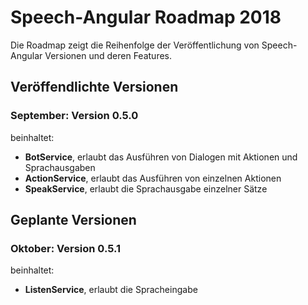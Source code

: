 # Speech-Angular Roadmap 2018

Die Roadmap zeigt die Reihenfolge der Veröffentlichung von Speech-Angular Versionen und deren Features.


## Veröffendlichte Versionen

### September: Version 0.5.0

beinhaltet:

* **BotService**, erlaubt das Ausführen von Dialogen mit Aktionen und Sprachausgaben
* **ActionService**, erlaubt das Ausführen von einzelnen Aktionen
* **SpeakService**, erlaubt die Sprachausgabe einzelner Sätze


## Geplante Versionen

### Oktober: Version 0.5.1

beinhaltet:

* **ListenService**, erlaubt die Spracheingabe


